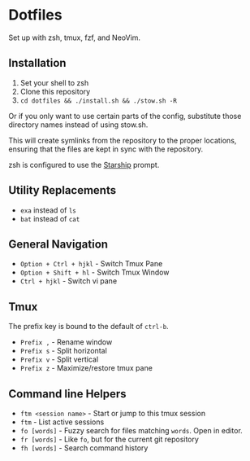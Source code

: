 # Dotfiles

Set up with zsh, tmux, fzf, and NeoVim.

## Installation

1. Set your shell to zsh
2. Clone this repository
3. `cd dotfiles && ./install.sh && ./stow.sh -R`

Or if you only want to use certain parts of the config, substitute those directory names
instead of using stow.sh.

This will create symlinks from the repository to the proper locations, ensuring that the
files are kept in sync with the repository.

zsh is configured to use the [Starship](https://starship.rs) prompt.

## Utility Replacements

- `exa` instead of `ls`
- `bat` instead of `cat`

## General Navigation

- `Option + Ctrl + hjkl` - Switch Tmux Pane
- `Option + Shift + hl` - Switch Tmux Window
- `Ctrl + hjkl` - Switch vi pane

## Tmux

The prefix key is bound to the default of `ctrl-b`.

- `Prefix ,` - Rename window
- `Prefix s` - Split horizontal
- `Prefix v` - Split vertical
- `Prefix z` - Maximize/restore tmux pane

## Command line Helpers

- `ftm <session name>` - Start or jump to this tmux session
- `ftm` - List active sessions
- `fo [words]` - Fuzzy search for files matching `words`. Open in editor.
- `fr [words]` - Like `fo`, but for the current git repository
- `fh [words]` - Search command history
